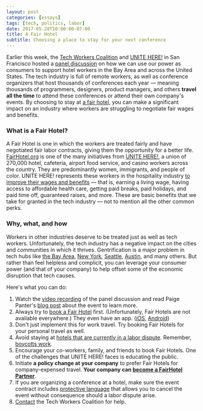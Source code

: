 ```yaml
---
layout: post
categories: [essays]
tags: [tech, politics, labor]
date: 2017-05-28T10:00:00-07:00
title: A Fair Hotel
subtitle: Choosing a place to stay for your next conference
---
```


Earlier this week, the [Tech Workers Coalition](https://techworkerscoalition.org) and [UNITE HERE!](http://unitehere.org) in San Francisco hosted a [panel discussion](https://www.meetup.com/Tech-Workers-Coalition/events/240112005/) on how we can use our power as consumers to support hotel workers in the Bay Area and across the United States. The tech industry is full of remote workers, as well as conference organizers that host thousands of conferences each year &mdash; meaning thousands of programmers, designers, product managers, and others **travel all the time** to attend these conferences or attend their own company's events. By choosing to stay at [a fair hotel](http://www.fairhotel.org), you can make a significant impact on an industry where workers are struggling to negotiate fair wages and benefits.

<!--excerpt-->

### What is a Fair Hotel?

A Fair Hotel is one in which the workers are treated fairly and have negotiated fair labor contracts, giving them the opportunity for a better life. [FairHotel.org](http://www.fairhotel.org) is one of the many initiatives from [UNITE HERE!](http://unitehere.org), a union of 270,000 hotel, cafeteria, airport food service, and casino workers across the country. They are predominantly women, immigrants, and people of color. UNITE HERE! represents these workers in the hospitality industry [to improve their wages and benefits](http://unitehere.org/changed-lives/) &mdash; that is, earning a living wage, having access to affordable health care, getting paid breaks, paid holidays, and paid time off, guaranteed raises, and more. These are basic benefits that we take for granted in the tech industry &mdash; not to mention all the other common perks.

### Why, what, and how

Workers in other industries deserve to be treated just as well as tech workers. Unfortunately, the tech industry has a negative impact on the cities and communities in which it thrives. Gentrification is a major problem in tech hubs like [the Bay Area](https://www.antievictionmap.com), [New York](http://www.huffingtonpost.com/entry/new-york-city-gentrification-rent_us_57333863e4b0bc9cb048a8f6), [Seattle](http://www.capitolhillseattle.com/2014/02/anti-gentrification-protesters-target-corporate-shuttles-on-capitol-hill/), [Austin](http://www.dailytexanonline.com/2017/02/13/gentrification-is-chipping-away-at-austins-unique-culture), and many others. But rather than feel helpless and complicit, you can leverage your consumer power (and that of your company) to help offset some of the economic disruption that tech causes.

Here's what you can do:

1. Watch the [video recording](https://www.facebook.com/TechWorkersCoalition/videos/1905085736400616/) of the panel discussion and read Paige Panter's [blog post](https://medium.com/@pagepant/consumer-power-in-the-trump-era-tech-hotel-workers-united-b612548a7336) about the event to learn more.
1. Always try to [book a Fair Hotel](http://www.fairhotel.org/hotels-search) first. (Unfortunately, Fair Hotels are not available everywhere.) They even have an app. ([iOS](https://itunes.apple.com/us/app/fair-hotel/id557229771), [Android](https://play.google.com/store/apps/details?id=org.unitehere.fairhotel))
1. Don't just implement this for work travel. Try booking Fair Hotels for your personal travel as well.
1. Avoid staying at [hotels that are currently in a labor dispute](http://www.fairhotel.org/boycott-list). Remember, [boycotts work](https://teamster.org/blog/2016/06/teamsters-pride-work-look-back-coors-boycott).
1. Encourage your co-workers, family, and friends to book Fair Hotels. One of the challenges that UNITE HERE! faces is educating the public.
1. Initiate **a policy change at your company** to prefer Fair Hotels for company-expensed travel. **Your company can [become a FairHotel Partner](http://www.fairhotel.org/sign-fairhotel-partner)**.
1. If you are organizing a conference at a hotel, make sure the event contract includes [protective language](http://www.fairhotel.org/model-protective-language) that allows you to cancel the event without consequence should a labor dispute arise.
1. [Contact](https://techworkerscoalition.org/fairhotels/) the Tech Workers Coalition for help.
